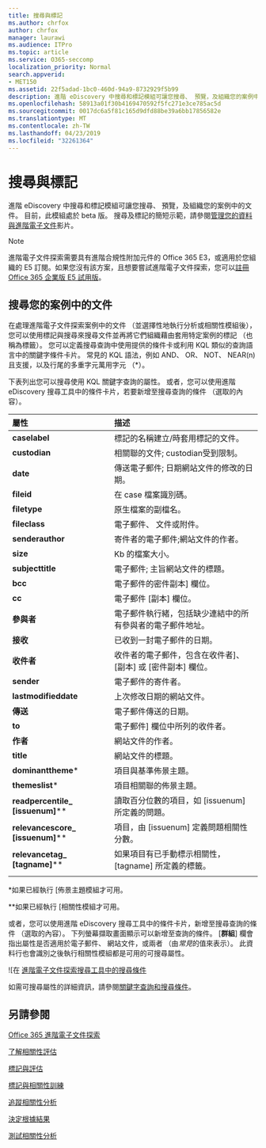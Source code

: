 ```yaml
---
title: 搜尋與標記
ms.author: chrfox
author: chrfox
manager: laurawi
ms.audience: ITPro
ms.topic: article
ms.service: O365-seccomp
localization_priority: Normal
search.appverid:
- MET150
ms.assetid: 22f5adad-1bc0-460d-94a9-8732929f5b99
description: 進階 eDiscovery 中搜尋和標記模組可讓您搜尋、 預覽，及組織您的案例中的文件。 目前，此模組處於 beta 版。
ms.openlocfilehash: 58913a01f30b4169470592f5fc271e3ce785ac5d
ms.sourcegitcommit: 0017dc6a5f81c165d9dfd88be39a6bb17856582e
ms.translationtype: MT
ms.contentlocale: zh-TW
ms.lasthandoff: 04/23/2019
ms.locfileid: "32261364"
---
```

# <a name="search-and-tagging"></a>搜尋與標記

進階 eDiscovery 中搜尋和標記模組可讓您搜尋、 預覽，及組織您的案例中的文件。 目前，此模組處於 beta 版。 搜尋及標記的簡短示範，請參閱[管理您的資料與進階電子文件](https://www.youtube.com/watch?v=VaPYL3DHP6I)影片。

> [!NOTE]
> 進階電子文件探索需要具有進階合規性附加元件的 Office 365 E3，或適用於您組織的 E5 訂閱。如果您沒有該方案，且想要嘗試進階電子文件探索，您可以[註冊 Office 365 企業版 E5 試用版](https://go.microsoft.com/fwlink/p/?LinkID=698279)。 
  
## <a name="search-the-documents-in-your-case"></a>搜尋您的案例中的文件

在處理進階電子文件探索案例中的文件 （並選擇性地執行分析或相關性模組後），您可以使用標記與搜尋來搜尋文件並再將它們組織藉由套用特定案例的標記 （也稱為標籤）。 您可以定義搜尋查詢中使用提供的條件卡或利用 KQL 類似的查詢語言中的關鍵字條件卡片。 常見的 KQL 語法，例如 AND、 OR、 NOT、 NEAR(n) 且支援，以及行尾的多重字元萬用字元 （*）。 

下表列出您可以搜尋使用 KQL 關鍵字查詢的屬性。 或者，您可以使用進階 eDiscovery 搜尋工具中的條件卡片，若要新增至搜尋查詢的條件 （選取的內容）。

|**屬性**|**描述**|
|:-----|:-----|
|**caselabel** <br/> | 標記的名稱建立/時套用標記的文件。 <br/> |
|**custodian** <br/> | 相關聯的文件; custodian受到限制。 <br/> |
|**date** <br/> | 傳送電子郵件; 日期網站文件的修改的日期。 <br/> |
|**fileid** <br/> | 在 case 檔案識別碼。 <br/> |
|**filetype** <br/> | 原生檔案的副檔名。 <br/> |
|**fileclass** <br/> | 電子郵件、 文件或附件。 <br/> |
|**senderauthor** <br/> | 寄件者的電子郵件;網站文件的作者。 <br/> |
|**size** <br/> | Kb 的檔案大小。 <br/> |
|**subjecttitle** <br/> | 電子郵件; 主旨網站文件的標題。 <br/> |
|**bcc** <br/> | 電子郵件的密件副本] 欄位。 <br/> |
|**cc** <br/> | 電子郵件 [副本] 欄位。 <br/> |
|**參與者** <br/> | 電子郵件執行緒，包括缺少連結中的所有參與者的電子郵件地址。 <br/> |
|**接收** <br/> | 已收到一封電子郵件的日期。 <br/> |
|**收件者** <br/> | 收件者的電子郵件，包含在收件者]、 [副本] 或 [密件副本] 欄位。 <br/> |
|**sender** <br/> | 電子郵件的寄件者。 <br/> |
|**lastmodifieddate** <br/> | 上次修改日期的網站文件。 <br/> |
|**傳送** <br/> | 電子郵件傳送的日期。 <br/> |
|**to** <br/> | 電子郵件] 欄位中所列的收件者。 <br/> |
|**作者** <br/> | 網站文件的作者。 <br/> |
|**title** <br/> | 網站文件的標題。 <br/> |
|**dominanttheme**\* <br/> | 項目與基準佈景主題。 <br/> |
|**themeslist**\* <br/> | 項目相關聯的佈景主題。 <br/> |
|**readpercentile_ [issuenum]**\*\* <br/> | 讀取百分位數的項目，如 [issuenum] 所定義的問題。 <br/> |
|**relevancescore_ [issuenum]**\*\* <br/> | 項目，由 [issuenum] 定義問題相關性分數。 <br/> |
|**relevancetag_ [tagname]**\*\* <br/> | 如果項目有已手動標示相關性，[tagname] 所定義的標籤。 <br/> |
|||

\*如果已經執行 [佈景主題模組才可用。

\*\*如果已經執行 [相關性模組才可用。

或者，您可以使用進階 eDiscovery 搜尋工具中的條件卡片，新增至搜尋查詢的條件 （選取的內容）。 下列螢幕擷取畫面顯示可以新增至查詢的條件。 [**群組**] 欄會指出屬性是否適用於電子郵件、 網站文件，或兩者 （由*常見*的值來表示）。 此資料行也會識別之後執行相關性模組都是可用的可搜尋屬性。

![在 [進階電子文件探索搜尋工具中的搜尋條件](media/AeDSearchConditions.png)

如需可搜尋屬性的詳細資訊，請參閱[關鍵字查詢和搜尋條件](keyword-queries-and-search-conditions.md)。
  
## <a name="see-also"></a>另請參閱

[Office 365 進階電子文件探索](office-365-advanced-ediscovery.md)
  
[了解相關性評估](assessment-in-relevance-in-advanced-ediscovery.md)
  
[標記與評估](tagging-and-assessment-in-advanced-ediscovery.md)
  
[標記與相關性訓練](tagging-and-relevance-training-in-advanced-ediscovery.md)
  
[追蹤相關性分析](track-relevance-analysis-in-advanced-ediscovery.md)
  
[決定根據結果](decision-based-on-the-results-in-advanced-ediscovery.md)
  
[測試相關性分析](test-relevance-analysis-in-advanced-ediscovery.md)

